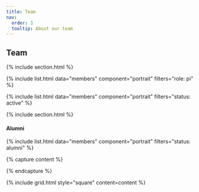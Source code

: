 ```yaml
---
title: Team
nav:
  order: 3
  tooltip: About our team
---
```


## Team

{% include section.html %}

{% include list.html data="members" component="portrait" filters="role: pi" %}

{% include list.html data="members" component="portrait" filters="status: active" %}

<!-- {% include section.html background="images/lab.jpg" dark=true %} -->

{% include section.html %}

#### Alumni

{% include list.html data="members" component="portrait" filters="status: alumni" %}

{% capture content %}

<!-- {% include figure.html image="images/photo.jpg" %}
{% include figure.html image="images/photo.jpg" %}
{% include figure.html image="images/photo.jpg" %} -->

{% endcapture %}

{% include grid.html style="square" content=content %}
